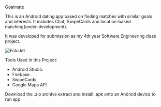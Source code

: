 Goalmate 

This is an Android dating app based on finding matches with similar goals and interests. It includes Chat, SwipeCards and location-based matching(under-development).

It was developed for submission as my 4th year Software Engineering class project.

![FotoJet](https://user-images.githubusercontent.com/26303032/115156330-64169800-a08c-11eb-9d08-63c4c7427bb9.jpg)

Tools Used In this Project:
- Android Studio.
- Firebase.
- SwipeCards.
- Google Maps API

Download the .zip archive extract and install .apk onto an Android device to run app.
